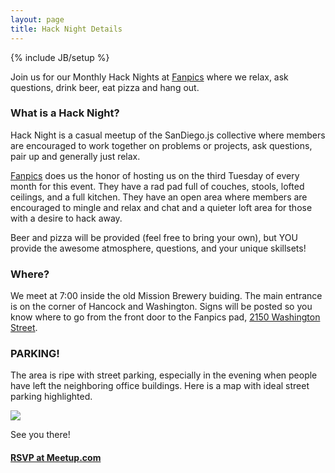 ```yaml
---
layout: page
title: Hack Night Details
---
```


{% include JB/setup %}


Join us for our Monthly Hack Nights at [Fanpics](http://fanpics.com/) where we relax, ask questions, drink beer, eat pizza and hang out.

### What is a Hack Night?

Hack Night is a casual meetup of the SanDiego.js collective where members are encouraged to work together on problems or projects, ask questions, pair up and generally just relax.

[Fanpics](http://fanpics.com/) does us the honor of hosting us on the third Tuesday of every month for this event. They have a rad pad full of couches, stools, lofted ceilings, and a full kitchen. They have an open area where members are encouraged to mingle and relax and chat and a quieter loft area for those with a desire to hack away.

Beer and pizza will be provided (feel free to bring your own), but YOU provide the awesome atmosphere, questions, and your unique skillsets!

### Where?

We meet at 7:00 inside the old Mission Brewery buiding. The main entrance is on the corner of Hancock and Washington. Signs will be posted so you know where to go from the front door to the Fanpics pad, [2150 Washington Street](https://www.google.com/maps/preview?ll=32.741707,-117.183648&z=15&t=m&hl=en-US&gl=US&mapclient=embed&q=2150+Washington+St+San+Diego,+CA+92110).


### PARKING!

The area is ripe with street parking, especially in the evening when people have left the neighboring office buildings. Here is a map with ideal street parking highlighted.

<img src="{{ASSET_PATH}}/img/parking-fanpics.jpg">

See you there!

#### [RSVP at Meetup.com](http://www.meetup.com/sandiegojs/)
